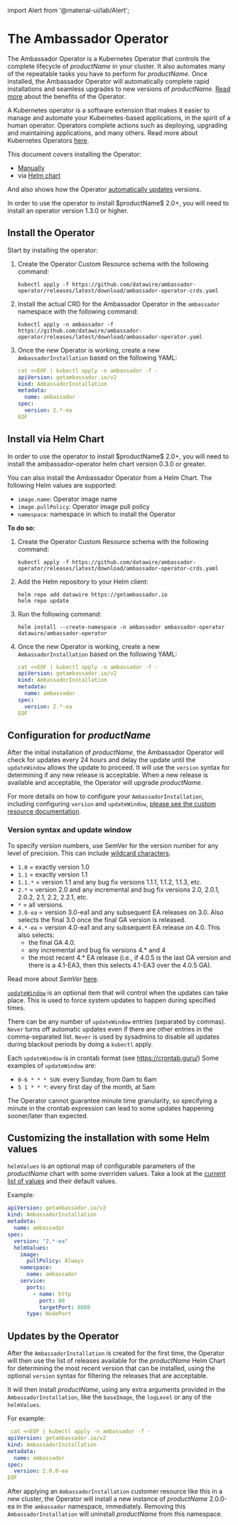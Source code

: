 import Alert from '@material-ui/lab/Alert';

# The Ambassador Operator

The Ambassador Operator is a Kubernetes Operator that controls the
complete lifecycle of $productName$ in your cluster. It also
automates many of the repeatable tasks you have to perform for $productName$. Once installed, the Ambassador Operator will automatically complete rapid
installations and seamless upgrades to new versions of $productName$.  [Read
more](https://github.com/datawire/ambassador-operator/blob/master/README.md)
about the benefits of the Operator.

A Kubernetes operator is a software extension that makes it easier to manage and automate your
Kubernetes-based applications, in the spirit of a human operator. Operators complete actions such
as deploying, upgrading and maintaining applications, and many others. Read more about Kubernetes
Operators [here](https://kubernetes.io/docs/concepts/extend-kubernetes/operator/).

This document covers installing the Operator:

* [Manually](#install-the-operator)
* via [Helm chart](#install-via-helm-chart)

And also shows how the Operator [automatically
updates](#updates-by-the-operator) versions.

<Alert severity="info">
In order to use the operator to install $productName$ 2.0+,
you will need to install an operator version 1.3.0 or higher.
</Alert>

## Install the Operator

Start by installing the operator:

1. Create the Operator Custom Resource schema with the following command:
    ```
    kubectl apply -f https://github.com/datawire/ambassador-operator/releases/latest/download/ambassador-operator-crds.yaml
    ```
2. Install the actual CRD for the Ambassador Operator in the `ambassador` namespace with the following command:
    ```
    kubectl apply -n ambassador -f https://github.com/datawire/ambassador-operator/releases/latest/download/ambassador-operator.yaml
    ```

3. Once the new Operator is working, create a new `AmbassadorInstallation` based on the following YAML:

    ```yaml
    cat <<EOF | kubectl apply -n ambassador -f -
    apiVersion: getambassador.io/v2
    kind: AmbassadorInstallation
    metadata:
      name: ambassador
    spec:
      version: 2.*-ea
    EOF
    ```

## Install via Helm Chart

<Alert severity="info">
In order to use the operator to install $productName$ 2.0+,
you will need to install the ambassador-operator helm chart
version 0.3.0 or greater.
</Alert>

You can also install the Ambassador Operator from a Helm Chart. The following Helm values are supported:

* `image.name`: Operator image name
* `image.pullPolicy`: Operator image pull policy
* `namespace`: namespace in which to install the Operator

**To do so:**

1. Create the Operator Custom Resource schema with the following command:
    ```
    kubectl apply -f https://github.com/datawire/ambassador-operator/releases/latest/download/ambassador-operator-crds.yaml
    ```

2. Add the Helm repository to your Helm client:
    ```
    helm repo add datawire https://getambassador.io
    helm repo update
    ```
3. Run the following command:
    ```
    helm install --create-namespace -n ambassador ambassador-operator datawire/ambassador-operator
    ```
4. Once the new Operator is working, create a new `AmbassadorInstallation` based on the following YAML:

    ```yaml
    cat <<EOF | kubectl apply -n ambassador -f -
    apiVersion: getambassador.io/v2
    kind: AmbassadorInstallation
    metadata:
      name: ambassador
    spec:
      version: 2.*-ea
    EOF
    ```

## Configuration for $productName$

After the initial installation of $productName$, the Ambassador Operator will check for updates every 24 hours and
delay the update until the `updateWindow`  allows the update to proceed. It will use the `version` syntax for
determining if any new release is acceptable. When a new release is available and acceptable, the Operator
will upgrade $productName$.

For more details on how to configure your `AmbassadorInstallation`, including configuring `version` and `updateWindow`,
[please see the custom resource documentation](https://github.com/datawire/ambassador-operator/blob/master/docs/api/index.md).

### Version syntax and update window

To specify version numbers, use SemVer for the version number for any level of
precision. This can include [wildcard characters](https://github.com/Masterminds/semver#wildcards-in-comparisons).

  * `1.0` = exactly version 1.0
  * `1.1` = exactly version 1.1
  * `1.1.*` = version 1.1 and any bug fix versions 1.1.1, 1.1.2, 1.1.3, etc.
  * `2.*` = version 2.0 and any incremental and bug fix versions 2.0, 2.0.1, 2.0.2, 2.1, 2.2, 2.2.1, etc.
  * `*` = all versions.
  * `3.0-ea` = version 3.0-ea1 and any subsequent EA releases on 3.0. Also selects the final 3.0 once the
    final GA version is released.
  * `4.*-ea` = version 4.0-ea1 and any subsequent EA release on 4.0. This also selects:
      * the final GA 4.0.
      * any incremental and bug fix versions 4.* and 4
      * the most recent 4.* EA release (i.e., if 4.0.5 is the last GA version and
        there is a 4.1-EA3, then this selects 4.1-EA3 over the 4.0.5 GA).

Read more about _SemVer_ [here](https://github.com/Masterminds/semver#basic-comparisons).

[`updateWindow`](https://github.com/datawire/ambassador-operator/blob/master/docs/api/index.md#ambassadorinstallationspec)
is an optional item that will control when the updates can take
place. This is used to force system updates to happen during specified times.

There can be any number of `updateWindow` entries (separated by commas).
`Never` turns off automatic updates even if there are other entries in the
comma-separated list. `Never` is used by sysadmins to disable all updates during
blackout periods by doing a `kubectl` apply.

Each `updateWindow` is in crontab format (see https://crontab.guru/) Some
examples of `updateWindow` are:

* `0-6 * * * SUN`: every Sunday, from 0am to 6am
* `5 1 * * *`: every first day of the month, at 5am

The Operator cannot guarantee minute time granularity, so specifying a minute in the crontab
expression can lead to some updates happening sooner/later than expected.

## Customizing the installation with some Helm values

`helmValues` is an optional map of configurable parameters of the $productName$ chart
with some overriden values. Take a look at the [current list of values](https://artifacthub.io/packages/helm/datawire/edge-stack/$aesChartVersion$#configuration)
and their default values.

Example:

```yaml
apiVersion: getambassador.io/v2
kind: AmbassadorInstallation
metadata:
  name: ambassador
spec:
  version: "2.*-ea"
  helmValues:
    image:
      pullPolicy: Always
    namespace:
      name: ambassador
    service:
      ports:
        - name: http
          port: 80
          targetPort: 8080
      type: NodePort
```


## Updates by the Operator

After the `AmbassadorInstallation` is created for the first time, the Operator
will then use the list of releases available for the $productName$ Helm Chart for
determining the most recent version that can be installed, using the optional
`version` syntax for filtering the releases that are acceptable.

It will then install $productName$, using any extra arguments provided in the `AmbassadorInstallation`,
like the `baseImage`, the `logLevel` or any of the `helmValues`.

For example:

```yaml
 cat <<EOF | kubectl apply -n ambassador -f -
apiVersion: getambassador.io/v2
kind: AmbassadorInstallation
metadata:
  name: ambassador
spec:
  version: 2.0.0-ea
EOF
```

After applying an `AmbassadorInstallation` customer resource like this in a new cluster, the Operator will install a new instance of $productName$ 2.0.0-ea in the `ambassador` namespace, immediately. Removing this `AmbassadorInstallation` will uninstall $productName$ from this namespace.
